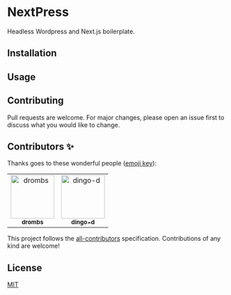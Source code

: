 # NextPress

Headless Wordpress and Next.js boilerplate.

## Installation

## Usage

## Contributing

Pull requests are welcome. For major changes, please open an issue first to discuss what you would like to change.

## Contributors ✨

Thanks goes to these wonderful people ([emoji key](https://allcontributors.org/docs/en/emoji-key)):

<!-- ALL-CONTRIBUTORS-LIST:START - Do not remove or modify this section -->
<!-- prettier-ignore-start -->
<!-- markdownlint-disable -->
<table>
  <tr>
    <td align="center"><a href="https://github.com/drombs"><img src="https://avatars0.githubusercontent.com/u/47572088?s=460&v=4" width="100px;" alt="drombs"/><br /><sub><b>drombs</b></sub></a></td>
    <td align="center"><a href="https://github.com/dingo-d"><img src="https://avatars2.githubusercontent.com/u/8638515?s=400&v=4" width="100px;" alt="dingo-d"/><br /><sub><b>dingo-d</b></sub></td>
  </tr>
</table>

<!-- markdownlint-enable -->
<!-- prettier-ignore-end -->

<!-- ALL-CONTRIBUTORS-LIST:END -->

This project follows the [all-contributors](https://allcontributors.org) specification.
Contributions of any kind are welcome!

## License

[MIT](https://choosealicense.com/licenses/mit/)
